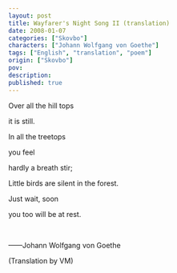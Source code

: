 ```yaml
---
layout: post
title: Wayfarer's Night Song II (translation)
date: 2008-01-07
categories: ["Skovbo"]
characters: ["Johann Wolfgang von Goethe"]
tags: ["English", "translation", "poem"]
origin: ["Skovbo"]
pov: 
description: 
published: true
---
```


Over all the hill tops

it is still.

In all the treetops

you feel

hardly a breath stir;

Little birds are silent in the forest.

Just wait, soon

you too will be at rest.

<br>

——Johann Wolfgang von Goethe

(Translation by VM)
